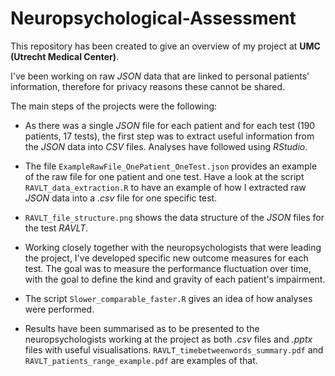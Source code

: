 # Neuropsychological-Assessment

This repository has been created to give an overview of my project at **UMC (Utrecht Medical Center)**.

I've been working on raw *JSON* data that are linked to personal patients' information, therefore for privacy reasons these cannot be shared. 

The main steps of the projects were the following:

- As there was a single *JSON* file for each patient and for each test (190 patients, 17 tests), the first step was to extract useful information from the *JSON* data into *CSV* files. Analyses have followed using *RStudio*.

- The file `ExampleRawFile_OnePatient_OneTest.json` provides an example of the raw file for one patient and one test.
Have a look at the script `RAVLT_data_extraction.R` to have an example of how I extracted raw _JSON_ data into a _.csv_ file for one specific test.

- `RAVLT_file_structure.png` shows the data structure of the *JSON* files for the test _RAVLT_.

- Working closely together with the neuropsychologists that were leading the project, I've developed specific new outcome measures for each test. The goal was to measure the performance fluctuation over time, with the goal to define the kind and gravity of each patient's impairment.

- The script `Slower_comparable_faster.R` gives an idea of how analyses were performed.

- Results have been summarised as to be presented to the neuropsychologists working at the project as both *.csv* files and *.pptx* files with useful visualisations. 
`RAVLT_timebetweenwords_summary.pdf` and `RAVLT_patients_range_example.pdf` are examples of that.

